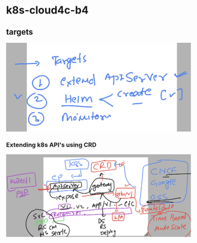 # k8s-cloud4c-b4

## targets

<img src="ext1.png">

### Extending k8s API's using CRD 

<img src="crd.png">

